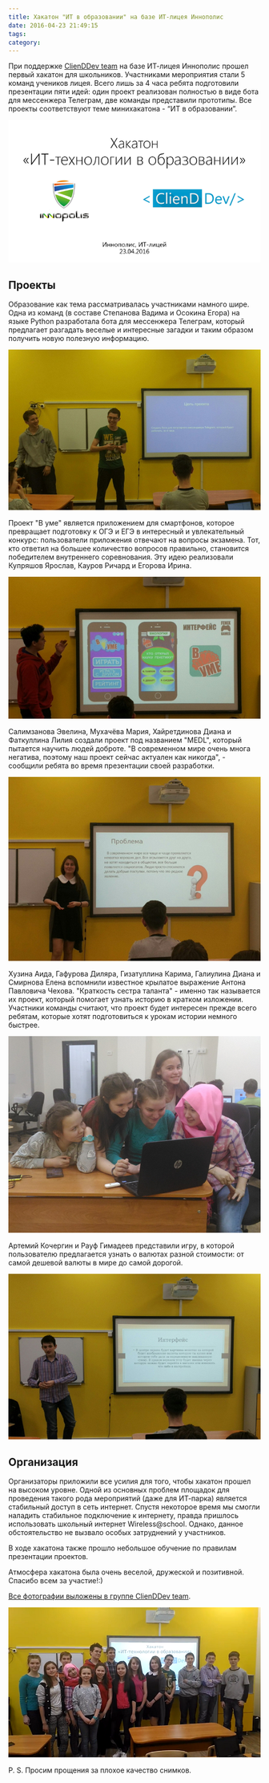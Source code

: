 ```yaml
---
title: Хакатон "ИТ в образовании" на базе ИТ-лицея Иннополис
date: 2016-04-23 21:49:15
tags:
category:
---
```


При поддержке [ClienDDev team](http://clienddev.ru) на базе ИТ-лицея Иннополис прошел первый хакатон для школьников. Участниками мероприятия стали 5 команд учеников лицея. Всего лишь за 4 часа ребята подготовили презентации пяти идей: один проект реализован полностью в виде бота для мессенжера Телеграм, две команды представили прототипы. Все проекты соответствуют теме минихакатона - “ИТ в образовании”. <!--more-->

![](/content/2016/04/innohack/slide.png)

## Проекты

Образование как тема рассматривалась участниками намного шире. Одна из команд (в составе Степанова Вадима и Осокина Егора) на языке Python разработала бота для мессенжера Телеграм, который предлагает разгадать веселые и интересные загадки и таким образом получить новую полезную информацию. 

![](/content/2016/04/innohack/project_bot.jpg)

Проект "В уме" является приложением для смартфонов, которое превращает подготовку к ОГЭ и ЕГЭ в интересный и увлекательный конкурс: пользователи приложения отвечают на вопросы экзамена. Тот, кто ответил на большее количество вопросов правильно, становится победителем внутреннего соревнования. Эту идею реализовали Купряшов Ярослав, Кауров Ричард и Егорова Ирина.

![](/content/2016/04/innohack/project_brain.jpg)

Салимзанова Эвелина, Мухачёва Мария, Хайретдинова Диана и Фаткуллина Лилия создали проект под названием "MEDL", который пытается научить людей доброте. "В современном мире очень многа негатива, поэтому наш проект сейчас актуален как никогда", - сообщили ребята во время презентации своей разработки. 

![](/content/2016/04/innohack/project_medl.jpg)

Хузина Аида, Гафурова Диляра, Гизатуллина Карима, Галиулина Диана и Смирнова Елена вспомнили известное крылатое выражение Антона Павловича Чехова. "Краткость сестра таланта" - именно так называется их проект, который помогает узнать историю в кратком изложении. Участники команды считают, что проект будет интересен прежде всего ребятам, которые хотят подготовиться к урокам истории немного быстрее.

![](/content/2016/04/innohack/project_history.jpg)

Артемий Кочергин и Рауф Гимадеев представили игру, в которой пользователю предлагается узнать о валютах разной стоимости: от самой дешевой валюты в мире до самой дорогой.

![](/content/2016/04/innohack/project_money.jpg)

## Организация

Организаторы приложили все усилия для того, чтобы хакатон прошел на высоком уровне. Одной из основных проблем площадок для проведения такого рода мероприятий (даже для ИТ-парка) является стабильный доступ в сеть интернет. Спустя некоторое время мы смогли наладить стабильное подключение к интернету, правда пришлось использовать школьный интернет Wireless@school. Однако, данное обстоятельство не вызвало особых затруднений у участников.

В ходе хакатона также прошло небольшое обучение по правилам презентации проектов. 

Атмосфера хакатона была очень веселой, дружеской и позитивной. Спасибо всем за участие!:)

[Все фотографии выложены в группе ClienDDev team](https://vk.com/album-71801221_231341731).

![](/content/2016/04/innohack/final.png)

P. S. Просим прощения за плохое качество снимков.